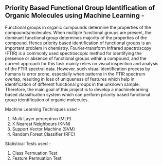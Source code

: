## **Priority Based Functional Group Identification of Organic Molecules using Machine Learning -**

Functional groups in organic compounds determine the properties of the compounds/molecules. When multiple functional groups are present, the dominant functional group determines majority of the properties of the compound. Hence priority based identification of functional groups is an important problem in chemistry. Fourier-transform Infrared spectroscopy (FTIR) is a commonly used spectroscopic method for identifying the presence or absence of functional groups within a compound, and the current approach for this task mainly relies on visual inspection and analysis of the FTIR spectral data. However, such visual identification process by humans is error prone, especially when patterns in the FTIR spectrum overlap, resulting in loss of uniqueness of features which help in identification of different functional groups in the unknown sample. Therefore, the main goal of this project is to develop a machinelearning based classification system which can perform priority based functional group identification of organic molecules.

Machine Learning Techniques used -
1) Multi Layer perceptron (MLP)
2) K Nearest Neighbours (KNN)
3) Support Vector Machine (SVM)
4) Random Forest Classifier (RFC)

Statistical Tests used -
1) Class Permuation Test
2) Feature Permuation Test
